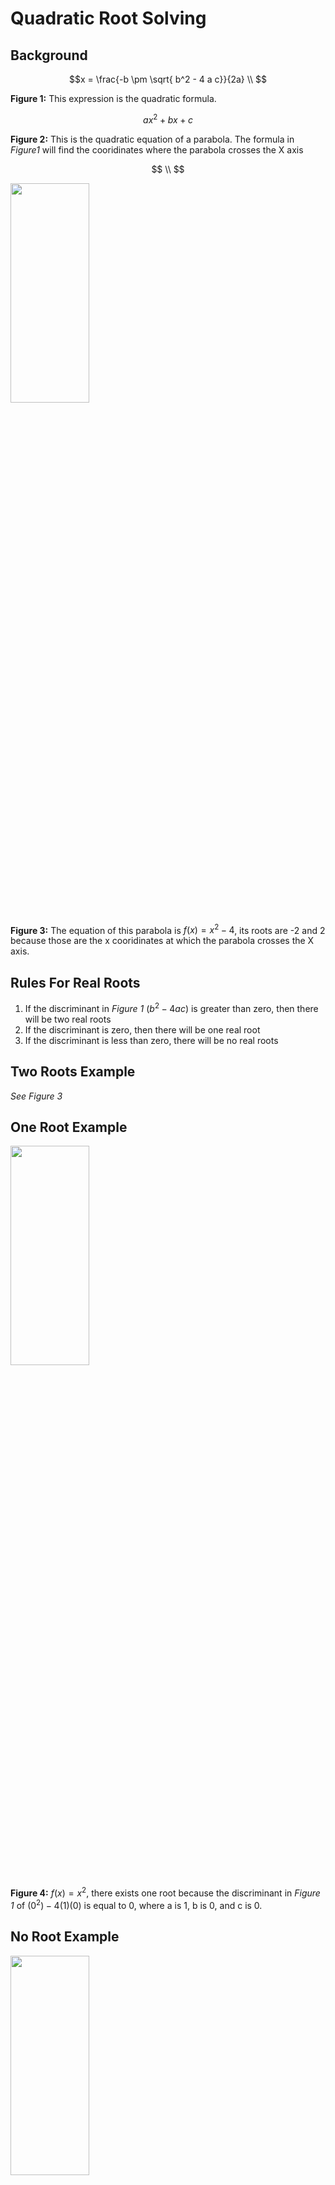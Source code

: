 # Quadratic Root Solving

## Background

$$x = \frac{-b \pm \sqrt{ b^2 - 4 a c}}{2a} \\ $$

**Figure 1:** This expression is the quadratic formula. 

$$ax^2 + bx + c$$

**Figure 2:** This is the quadratic equation of a parabola. The formula in *Figure1* will find the cooridinates where the parabola crosses the X axis

$$ \\ $$

<img src="https://drive.google.com/uc?id=1UBzjwutCArZbiePIewd939Pwic1-t8Jy"  width="50%" height="30%">

**Figure 3:** The equation of this parabola is $f(x) = x^2 - 4$, its roots are -2 and 2 because those are the x cooridinates at which the parabola crosses the X axis.

## Rules For Real Roots
1. If the discriminant in *Figure 1* ($b^2 - 4 a c$) is greater than zero, then there will be two real roots
2. If the discriminant is zero, then there will be one real root
3. If the discriminant is less than zero, there will be no real roots

## Two Roots Example
*See Figure 3*

## One Root Example

<img src="https://drive.google.com/uc?id=1R6V2ltflgc0P1fhChfHnNuCy6ofkrkFs"  width="50%" height="30%">

**Figure 4:** $f(x) = x^2$, there exists one root because the discriminant in *Figure 1* of $(0^2) - 4(1)(0)$ is equal to 0, where a is 1, b is 0, and c is 0.

## No Root Example

<img src="https://drive.google.com/uc?id=1Ei_JmA7r9hmp74Oi5i430-5gpaf_dV8s"  width="50%" height="30%">

**Figure 5:** $f(x) = x^2 + 4$, there exists one root because the discriminant in *Figure 1* of $(0^2) - 4(1)(4)$ is less than 0, where a is 1, b is 0, and c is 4.


# Usage

1. Compile C++ file and execute the executable from the terminal
```
g++ quadratic_formula.cpp -o a.out && ./a.out
```
2. Insert the coefficients of the formula
```
a: <1>
b: <0>
c: <0>
```
3. View the output
```
root 1: 0
```
# Catch2 Unit Testing

The Catch2 unit testing framework is the second most popular unit testing framework for C++, with approximately 11% of professionals using it for their projects. The framework was chosen for its ease of installation, and for the lack of need for functionalities exclusive to Google Test.

## Catch2 Advantages In Their Own Words
"Catch2's main advantage is that using it is both simple and natural. Test names do not have to be valid identifiers, assertions look like normal C++ boolean expressions, and sections provide a nice and local way to share set-up and tear-down code in tests."
